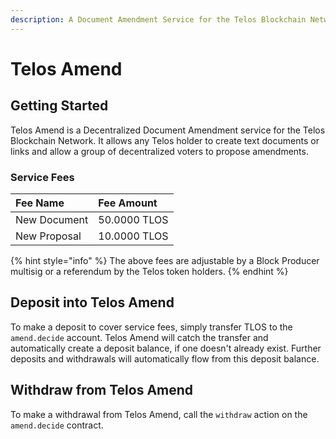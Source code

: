 ```yaml
---
description: A Document Amendment Service for the Telos Blockchain Network
---
```


# Telos Amend

## Getting Started

Telos Amend is a Decentralized Document Amendment service for the Telos Blockchain Network. It allows any Telos holder to create text documents or links and allow a group of decentralized voters to propose amendments.

### Service Fees

| Fee Name | Fee Amount |
| :--- | :--- |
| New Document | 50.0000 TLOS |
| New Proposal | 10.0000 TLOS |

{% hint style="info" %}
The above fees are adjustable by a Block Producer multisig or a referendum by the Telos token holders.
{% endhint %}

## Deposit into Telos Amend

To make a deposit to cover service fees, simply transfer TLOS to the `amend.decide` account. Telos Amend will catch the transfer and automatically create a deposit balance, if one doesn't already exist. Further deposits and withdrawals will automatically flow from this deposit balance.

## Withdraw from Telos Amend

To make a withdrawal from Telos Amend, call the `withdraw` action on the `amend.decide` contract.

